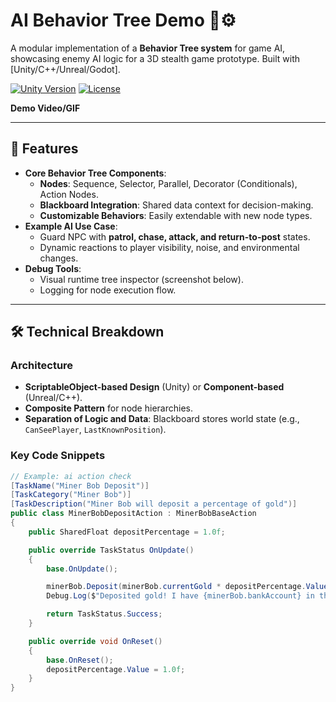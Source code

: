 # AI Behavior Tree Demo 🧠⚙️

A modular implementation of a **Behavior Tree system** for game AI, showcasing enemy AI logic for a 3D stealth game prototype. Built with [Unity/C++/Unreal/Godot].

[![Unity Version](https://img.shields.io/badge/Unity-2022.3+-black?logo=unity)](link)
[![License](https://img.shields.io/badge/License-MIT-green)](link)

**Demo Video/GIF**  
<!-- Embed a short GIF/video showing the AI in action (e.g., patrolling, reacting to player) -->

---

## 🎯 Features
- **Core Behavior Tree Components**:
  - **Nodes**: Sequence, Selector, Parallel, Decorator (Conditionals), Action Nodes.
  - **Blackboard Integration**: Shared data context for decision-making.
  - **Customizable Behaviors**: Easily extendable with new node types.
- **Example AI Use Case**:
  - Guard NPC with **patrol, chase, attack, and return-to-post** states.
  - Dynamic reactions to player visibility, noise, and environmental changes.
- **Debug Tools**:
  - Visual runtime tree inspector (screenshot below).
  - Logging for node execution flow.

---

## 🛠️ Technical Breakdown
### **Architecture**
- **ScriptableObject-based Design** (Unity) or **Component-based** (Unreal/C++).
- **Composite Pattern** for node hierarchies.
- **Separation of Logic and Data**: Blackboard stores world state (e.g., `CanSeePlayer`, `LastKnownPosition`).

### **Key Code Snippets**
```csharp
// Example: ai action check
[TaskName("Miner Bob Deposit")]
[TaskCategory("Miner Bob")]
[TaskDescription("Miner Bob will deposit a percentage of gold")]
public class MinerBobDepositAction : MinerBobBaseAction
{
    public SharedFloat depositPercentage = 1.0f;

    public override TaskStatus OnUpdate()
    {
        base.OnUpdate();

        minerBob.Deposit(minerBob.currentGold * depositPercentage.Value);
        Debug.Log($"Deposited gold! I have {minerBob.bankAccount} in the bank, getting close to retirement");

        return TaskStatus.Success;
    }

    public override void OnReset()
    {
        base.OnReset();
        depositPercentage.Value = 1.0f;
    }
}
